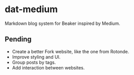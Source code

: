 # dat-medium
Markdown blog system for Beaker inspired by Medium.

## Pending
- Create a better Fork website, like the one from Rotonde.
- Improve styling and UI.
- Group posts by tags.
- Add interaction between websites.